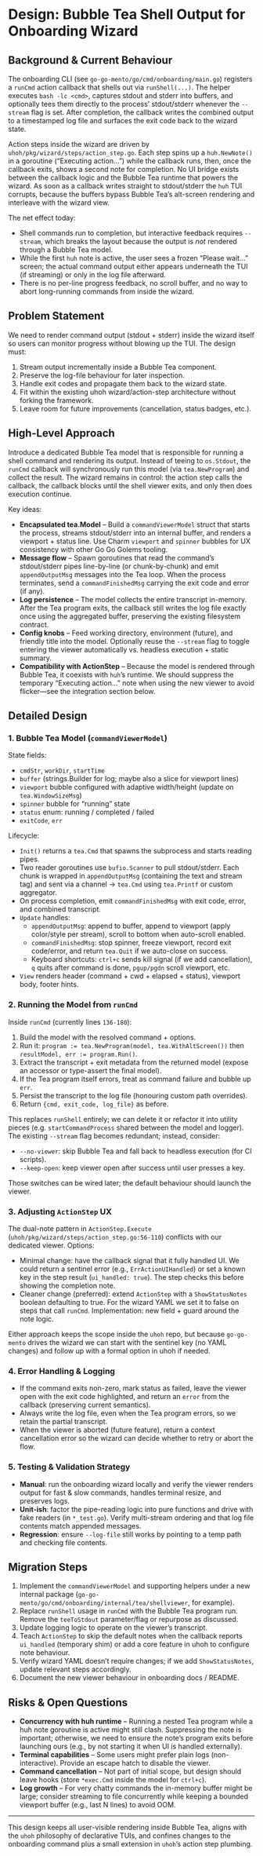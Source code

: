 # Design: Bubble Tea Shell Output for Onboarding Wizard

## Background & Current Behaviour

The onboarding CLI (see `go-go-mento/go/cmd/onboarding/main.go`) registers a `runCmd` action callback that shells out via `runShell(...)`. The helper executes `bash -lc <cmd>`, captures stdout and stderr into buffers, and optionally tees them directly to the process’ stdout/stderr whenever the `--stream` flag is set. After completion, the callback writes the combined output to a timestamped log file and surfaces the exit code back to the wizard state.

Action steps inside the wizard are driven by `uhoh/pkg/wizard/steps/action_step.go`. Each step spins up a `huh.NewNote()` in a goroutine (“Executing action…”) while the callback runs, then, once the callback exits, shows a second note for completion. No UI bridge exists between the callback logic and the Bubble Tea runtime that powers the wizard. As soon as a callback writes straight to stdout/stderr the `huh` TUI corrupts, because the buffers bypass Bubble Tea’s alt-screen rendering and interleave with the wizard view.

The net effect today:

- Shell commands run to completion, but interactive feedback requires `--stream`, which breaks the layout because the output is *not* rendered through a Bubble Tea model.
- While the first `huh` note is active, the user sees a frozen “Please wait…” screen; the actual command output either appears underneath the TUI (if streaming) or only in the log file afterward.
- There is no per-line progress feedback, no scroll buffer, and no way to abort long-running commands from inside the wizard.

## Problem Statement

We need to render command output (stdout + stderr) inside the wizard itself so users can monitor progress without blowing up the TUI. The design must:

1. Stream output incrementally inside a Bubble Tea component.
2. Preserve the log-file behaviour for later inspection.
3. Handle exit codes and propagate them back to the wizard state.
4. Fit within the existing uhoh wizard/action-step architecture without forking the framework.
5. Leave room for future improvements (cancellation, status badges, etc.).

## High-Level Approach

Introduce a dedicated Bubble Tea model that is responsible for running a shell command and rendering its output. Instead of teeing to `os.Stdout`, the `runCmd` callback will synchronously run this model (via `tea.NewProgram`) and collect the result. The wizard remains in control: the action step calls the callback, the callback blocks until the shell viewer exits, and only then does execution continue.

Key ideas:

- **Encapsulated tea.Model** – Build a `commandViewerModel` struct that starts the process, streams stdout/stderr into an internal buffer, and renders a viewport + status line. Use Charm `viewport` and `spinner` bubbles for UX consistency with other Go Go Golems tooling.
- **Message flow** – Spawn goroutines that read the command’s stdout/stderr pipes line-by-line (or chunk-by-chunk) and emit `appendOutputMsg` messages into the Tea loop. When the process terminates, send a `commandFinishedMsg` carrying the exit code and error (if any).
- **Log persistence** – The model collects the entire transcript in-memory. After the Tea program exits, the callback still writes the log file exactly once using the aggregated buffer, preserving the existing filesystem contract.
- **Config knobs** – Feed working directory, environment (future), and friendly title into the model. Optionally reuse the `--stream` flag to toggle entering the viewer automatically vs. headless execution + static summary.
- **Compatibility with ActionStep** – Because the model is rendered through Bubble Tea, it coexists with `huh`’s runtime. We should suppress the temporary “Executing action…” note when using the new viewer to avoid flicker—see the integration section below.

## Detailed Design

### 1. Bubble Tea Model (`commandViewerModel`)

State fields:

- `cmdStr`, `workDir`, `startTime`
- `buffer` (strings.Builder for log; maybe also a slice for viewport lines)
- `viewport` bubble configured with adaptive width/height (update on `tea.WindowSizeMsg`)
- `spinner` bubble for “running” state
- `status` enum: running / completed / failed
- `exitCode`, `err`

Lifecycle:

- `Init()` returns a `tea.Cmd` that spawns the subprocess and starts reading pipes.
- Two reader goroutines use `bufio.Scanner` to pull stdout/stderr. Each chunk is wrapped in `appendOutputMsg` (containing the text and stream tag) and sent via a channel -> `tea.Cmd` using `tea.Printf` or custom aggregator.
- On process completion, emit `commandFinishedMsg` with exit code, error, and combined transcript.
- `Update` handles:
  - `appendOutputMsg`: append to buffer, append to viewport (apply color/style per stream), scroll to bottom when auto-scroll enabled.
  - `commandFinishedMsg`: stop spinner, freeze viewport, record exit code/error, and return `tea.Quit` if we auto-close on success.
  - Keyboard shortcuts: `ctrl+c` sends kill signal (if we add cancellation), `q` quits after command is done, `pgup/pgdn` scroll viewport, etc.
- `View` renders header (command + cwd + elapsed + status), viewport body, footer hints.

### 2. Running the Model from `runCmd`

Inside `runCmd` (currently lines `136-180`):

1. Build the model with the resolved command + options.
2. Run it: `program := tea.NewProgram(model, tea.WithAltScreen())` then `resultModel, err := program.Run()`.
3. Extract the transcript + exit metadata from the returned model (expose an accessor or type-assert the final model).
4. If the Tea program itself errors, treat as command failure and bubble up `err`.
5. Persist the transcript to the log file (honouring custom path overrides).
6. Return `{cmd, exit_code, log_file}` as before.

This replaces `runShell` entirely; we can delete it or refactor it into utility pieces (e.g. `startCommandProcess` shared between the model and logger). The existing `--stream` flag becomes redundant; instead, consider:

- `--no-viewer`: skip Bubble Tea and fall back to headless execution (for CI scripts).
- `--keep-open`: keep viewer open after success until user presses a key.

Those switches can be wired later; the default behaviour should launch the viewer.

### 3. Adjusting `ActionStep` UX

The dual-note pattern in `ActionStep.Execute` (`uhoh/pkg/wizard/steps/action_step.go:56-110`) conflicts with our dedicated viewer. Options:

- Minimal change: have the callback signal that it fully handled UI. We could return a sentinel error (e.g., `ErrActionUIHandled`) or set a known key in the step result (`ui_handled: true`). The step checks this before showing the completion note.
- Cleaner change (preferred): extend `ActionStep` with a `ShowStatusNotes` boolean defaulting to true. For the wizard YAML we set it to false on steps that call `runCmd`. Implementation: new field + guard around the note logic.

Either approach keeps the scope inside the `uhoh` repo, but because `go-go-mento` drives the wizard we can start with the sentinel key (no YAML changes) and follow up with a formal option in uhoh if needed.

### 4. Error Handling & Logging

- If the command exits non-zero, mark status as failed, leave the viewer open with the exit code highlighted, and return an `error` from the callback (preserving current semantics).
- Always write the log file, even when the Tea program errors, so we retain the partial transcript.
- When the viewer is aborted (future feature), return a context cancellation error so the wizard can decide whether to retry or abort the flow.

### 5. Testing & Validation Strategy

- **Manual**: run the onboarding wizard locally and verify the viewer renders output for fast & slow commands, handles terminal resize, and preserves logs.
- **Unit-ish**: factor the pipe-reading logic into pure functions and drive with fake readers (in `*_test.go`). Verify multi-stream ordering and that log file contents match appended messages.
- **Regression**: ensure `--log-file` still works by pointing to a temp path and checking file contents.

## Migration Steps

1. Implement the `commandViewerModel` and supporting helpers under a new internal package (`go-go-mento/go/cmd/onboarding/internal/tea/shellviewer`, for example).
2. Replace `runShell` usage in `runCmd` with the Bubble Tea program run. Remove the `teeToStdout` parameter/flag or repurpose as discussed.
3. Update logging logic to operate on the viewer’s transcript.
4. Teach `ActionStep` to skip the default notes when the callback reports `ui_handled` (temporary shim) or add a core feature in uhoh to configure note behaviour.
5. Verify wizard YAML doesn’t require changes; if we add `ShowStatusNotes`, update relevant steps accordingly.
6. Document the new viewer behaviour in onboarding docs / README.

## Risks & Open Questions

- **Concurrency with huh runtime** – Running a nested Tea program while a huh note goroutine is active might still clash. Suppressing the note is important; otherwise, we need to ensure the note’s program exits before launching ours (e.g., by not starting it when UI is handled externally).
- **Terminal capabilities** – Some users might prefer plain logs (non-interactive). Provide an escape hatch to disable the viewer.
- **Command cancellation** – Not part of initial scope, but design should leave hooks (store `*exec.Cmd` inside the model for `ctrl+c`).
- **Log growth** – For very chatty commands the in-memory buffer might be large; consider streaming to file concurrently while keeping a bounded viewport buffer (e.g., last N lines) to avoid OOM.

---

This design keeps all user-visible rendering inside Bubble Tea, aligns with the `uhoh` philosophy of declarative TUIs, and confines changes to the onboarding command plus a small extension in `uhoh`’s action step plumbing.
